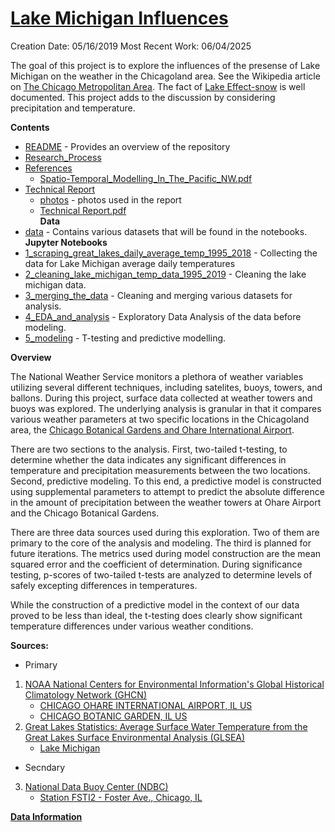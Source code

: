 # [Lake Michigan Influences](https://github.com/BlakeWallace/Lake_Michigan_Influences)
Creation Date: 05/16/2019
Most Recent Work: 06/04/2025

The goal of this project is to explore the influences of the presense of Lake Michigan on the weather in the Chicagoland area. See the Wikipedia article on [The Chicago Metropolitan Area](https://en.wikipedia.org/wiki/Chicago_metropolitan_area).  The fact of [Lake Effect-snow](https://en.wikipedia.org/wiki/Lake-effect_snow) is well documented.  This project adds to the discussion by considering precipitation and temperature.  

**Contents**

  - [README](https://github.com/BlakeWallace/Lake_Michigan_Influences#lake-michigan-influences) - Provides an overview of the repository  
  - [Research_Process](https://github.com/BlakeWallace/Lake_Michigan_Influences/blob/working/Research_Process.md)  
  - [References](https://github.com/BlakeWallace/Lake_Michigan_Influences/tree/master/References)  
      - [Spatio-Temporal_Modelling_In_The_Pacific_NW.pdf](https://github.com/BlakeWallace/Lake_Michigan_Influences/blob/master/References/Spatio-Temporal_Modelling_In_The_Pacific_NW.pdf?raw=true)  
  - [Technical Report](https://github.com/BlakeWallace/Lake_Michigan_Influences/tree/master/Technical_Report)  
      - [photos](https://github.com/BlakeWallace/Lake_Michigan_Influences/tree/master/Technical_Report/Technical%20Report/photos) - photos used in the report  
      - [Technical Report.pdf](https://github.com/BlakeWallace/Lake_Michigan_Influences/blob/master/Technical_Report/Technical%20Report/Technical%20Report.pdf?raw=true)  
**Data**
  - [data](https://github.com/BlakeWallace/Lake_Michigan_Influences/tree/master/data) - Contains various datasets that will be found in the notebooks.  
**Jupyter Notebooks**
  - [1_scraping_great_lakes_daily_average_temp_1995_2018](https://nbviewer.org/github/BlakeWallace/Lake_Michigan_Influences/blob/master/1_scraping_great_lakes_daily_average_temp_1995_2018.ipynb) - Collecting the data for Lake Michigan average daily temperatures  
  - [2_cleaning_lake_michigan_temp_data_1995_2019](https://github.com/BlakeWallace/Lake_Michigan_Influences/blob/master/2_cleaning_lake_michigan_temp_data_1995_2019.ipynb) - Cleaning the lake michigan data.  
  - [3_merging_the_data](https://github.com/BlakeWallace/Lake_Michigan_Influences/blob/master/3_merging_the_data.ipynb) - Cleaning and merging various datasets for analysis.  
  - [4_EDA_and_analysis](https://github.com/BlakeWallace/Lake_Michigan_Influences/blob/master/4_EDA_and_analysis.ipynb) - Exploratory Data Analysis of the data before modeling.  
  - [5_modeling](https://nbviewer.org/github/BlakeWallace/Lake_Michigan_Influences/blob/master/5_modeling.ipynb) - T-testing and predictive modelling.  
 
**Overview**  
  
The National Weather Service monitors a plethora of weather variables utilizing several different techniques, including satelites, buoys, towers, and ballons.  During this project, surface data collected at weather towers and buoys was explored.  The underlying analysis is granular in that it compares various weather parameters at two specific locations in the Chicagoland area, the [Chicago Botanical Gardens and Ohare International Airport](https://github.com/BlakeWallace/Lake_Michigan_Influences/blob/master/Technical_Report/Technical%20Report/photos/garden_ohare.png).   

There are two sections to the analysis.  First, two-tailed t-testing, to determine whether the data indicates any significant differences in temperature and precipitation measurements between the two locations.  Second, predictive modeling.  To this end, a predictive model is constructed using supplemental parameters to attempt to predict the absolute difference in the amount of precipitation between the weather towers at Ohare Airport and the Chicago Botanical Gardens.  

There are three data sources used during this exploration.  Two of them are primary to the core of the analysis and modeling.  The third is planned for future iterations.  The metrics used during model construction are the mean squared error and the coefficient of determination.  During significance testing, p-scores of two-tailed t-tests are analyzed to determine levels of safely excepting differences in temperatures.  

While the construction of a predictive model in the context of our data proved to be less than ideal, the t-testing does clearly show significant temperature differences under various weather conditions.

**Sources:** 
 - Primary
1.  [NOAA National Centers for Environmental Information's Global Historical Climatology Network (GHCN)](https://www.ncdc.noaa.gov/cdo-web/search)
     - [CHICAGO OHARE INTERNATIONAL AIRPORT, IL US](https://www.ncdc.noaa.gov/cdo-web/datasets/GHCND/stations/GHCND:USW00094846/detail)
     - [CHICAGO BOTANIC GARDEN, IL US](https://www.ncdc.noaa.gov/cdo-web/datasets/GHCND/stations/GHCND:USC00111497/detail)
2.  [Great Lakes Statistics: Average Surface Water Temperature from the Great Lakes Surface Environmental Analysis (GLSEA)](https://coastwatch.glerl.noaa.gov/statistic/statistic.html)
     - [Lake Michigan](https://en.wikipedia.org/wiki/Lake_Michigan)
 - Secndary
3.  [National Data Buoy Center (NDBC)](https://www.ndbc.noaa.gov/)  
     - [Station FSTI2 - Foster Ave., Chicago, IL](https://www.ndbc.noaa.gov/station_page.php?station=fsti2)

**[Data Information](https://github.com/BlakeWallace/Lake_Michigan_Influences/blob/master/data/Data_Dictionaries/Data_Information.md)** 